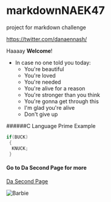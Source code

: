 # markdownNAEK47
project for markdown challenge

<https://twitter.com/danaennash/>

Haaaay **Welcome**!

* In case no one told you today:
  * You're beautiful
  * You're loved
  * You're needed
  * You're alive for a reason
  * You're stronger than you think
  * You're gonna get through this
  * I'm glad you're alive
  * Don't give up
  
######C Language Prime Example  
  
```C Language Example
if(BUCK)
 {
  KNUCK;
 }
 ```
  

#### Go to Da Second Page for more

[Da Second Page](DaSecondPage.md)

![Barbie](https://i.kym-cdn.com/photos/images/newsfeed/001/390/981/e9e.jpg)

